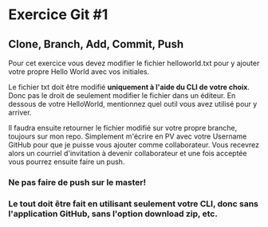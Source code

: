 # Exercice Git #1
## Clone, Branch, Add, Commit, Push

Pour cet exercice vous devez modifier le fichier helloworld.txt pour y ajouter votre propre Hello World avec vos initiales.

Le fichier txt doit être modifié **uniquement à l'aide du CLI de votre choix**. Donc pas le droit de seulement modifier le fichier dans un éditeur.
En dessous de votre HelloWorld, mentionnez quel outil vous avez utilisé pour y arriver.

Il faudra ensuite retourner le fichier modifié sur votre propre branche, toujours sur mon repo. Simplement m'écrire en PV avec votre Username GitHub pour que je puisse vous ajouter comme collaborateur. Vous recevrez alors un courriel d'invitation à devenir collaborateur et une fois acceptée vous pourrez ensuite faire un push.


### Ne pas faire de push sur le master!
### Le tout doit être fait en utilisant seulement votre CLI, donc sans l'application GitHub, sans l'option download zip, etc.

